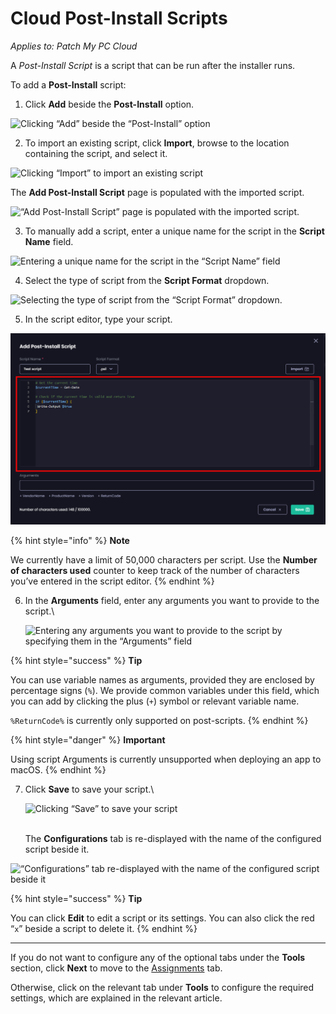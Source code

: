 # Cloud Post-Install Scripts

_Applies to: Patch My PC Cloud_

A _Post-Install Script_ is a script that can be run after the installer runs.

To add a **Post-Install** script:

1. Click **Add** beside the **Post-Install** option.

![Clicking “Add” beside the “Post-Install” option](/_images/image%20%282606%29.png "Clicking \"Add\" beside the \"Post-Install\" option")

2. To import an existing script, click **Import**, browse to the location containing the script, and select it.

![Clicking “Import” to import an existing script](/_images/image%20%282450%29.png "Clicking \"Import\" to import an existing script")

The **Add Post-Install Script** page is populated with the imported script.

![“Add Post-Install Script” page is populated with the imported script.](/_images/image%20%282451%29.png "\"Add Post-Install Script\" page is populated with the imported script.")

3. To manually add a script, enter a unique name for the script in the **Script Name** field.

![Entering a unique name for the script in the “Script Name” field](/_images/image%20%282452%29.png "Entering a unique name for the script in the \"Script Name\" field")

4. Select the type of script from the **Script Format** dropdown.

![Selecting the type of script from the “Script Format” dropdown.](/_images/image%20%282453%29.png "Selecting the type of script from the \"Script Format\" dropdown.")

5. In the script editor, type your script.

![Typing your script in the Script Editor](/_images/image%20%282455%29.png "Typing your script in the Script Editor")

{% hint style="info" %}
**Note**

We currently have a limit of 50,000 characters per script. Use the **Number of characters used** counter to keep track of the number of characters you’ve entered in the script editor.
{% endhint %}

6.  In the **Arguments** field, enter any arguments you want to provide to the script.\


    ![Entering any arguments you want to provide to the script by specifying them in the “Arguments” field](/_images/image%20%282456%29.png "Entering any arguments you want to provide to the script by specifying them in the \"Arguments\" field")

{% hint style="success" %}
**Tip**

You can use variable names as arguments, provided they are enclosed by percentage signs (`%`). We provide common variables under this field, which you can add by clicking the plus (`+`) symbol or relevant variable name.

&#x20;`%ReturnCode%` is currently only supported on post-scripts.
{% endhint %}

{% hint style="danger" %}
**Important**

Using script Arguments is currently unsupported when deploying an app to macOS.
{% endhint %}

7.  Click **Save** to save your script.\


    ![Clicking “Save” to save your script](/_images/image%20%282457%29.png "Clicking \"Save\" to save your script")

    \
    The **Configurations** tab is re-displayed with the name of the configured script beside it.

![“Configurations” tab re-displayed with the name of the configured script beside it](/_images/image%20%2894%29.png "\"Configurations\" tab re-displayed with the name of the configured script beside it")

{% hint style="success" %}
**Tip**

You can click **Edit** to edit a script or its settings. You can also click the red “`x`” beside a script to delete it.
{% endhint %}

***

If you do not want to configure any of the optional tabs under the **Tools** section, click **Next** to move to the [Assignments](../../cloud-assignments-deployment-tab.md) tab.

Otherwise, click on the relevant tab under **Tools** to configure the required settings, which are explained in the relevant article.
